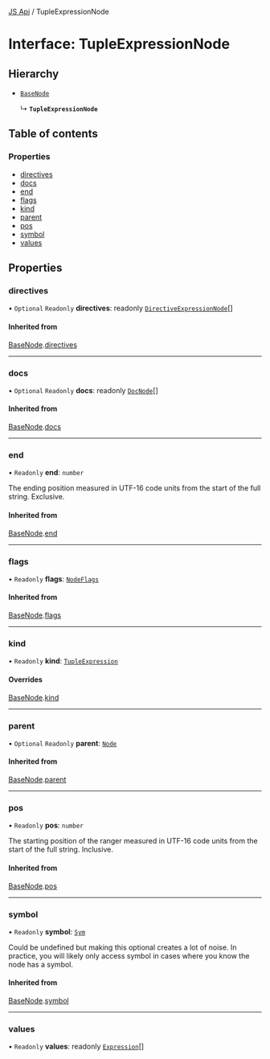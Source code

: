 [JS Api](../index.md) / TupleExpressionNode

# Interface: TupleExpressionNode

## Hierarchy

- [`BaseNode`](BaseNode.md)

  ↳ **`TupleExpressionNode`**

## Table of contents

### Properties

- [directives](TupleExpressionNode.md#directives)
- [docs](TupleExpressionNode.md#docs)
- [end](TupleExpressionNode.md#end)
- [flags](TupleExpressionNode.md#flags)
- [kind](TupleExpressionNode.md#kind)
- [parent](TupleExpressionNode.md#parent)
- [pos](TupleExpressionNode.md#pos)
- [symbol](TupleExpressionNode.md#symbol)
- [values](TupleExpressionNode.md#values)

## Properties

### directives

• `Optional` `Readonly` **directives**: readonly [`DirectiveExpressionNode`](DirectiveExpressionNode.md)[]

#### Inherited from

[BaseNode](BaseNode.md).[directives](BaseNode.md#directives)

___

### docs

• `Optional` `Readonly` **docs**: readonly [`DocNode`](DocNode.md)[]

#### Inherited from

[BaseNode](BaseNode.md).[docs](BaseNode.md#docs)

___

### end

• `Readonly` **end**: `number`

The ending position measured in UTF-16 code units from the start of the
full string. Exclusive.

#### Inherited from

[BaseNode](BaseNode.md).[end](BaseNode.md#end)

___

### flags

• `Readonly` **flags**: [`NodeFlags`](../enums/NodeFlags.md)

#### Inherited from

[BaseNode](BaseNode.md).[flags](BaseNode.md#flags)

___

### kind

• `Readonly` **kind**: [`TupleExpression`](../enums/SyntaxKind.md#tupleexpression)

#### Overrides

[BaseNode](BaseNode.md).[kind](BaseNode.md#kind)

___

### parent

• `Optional` `Readonly` **parent**: [`Node`](../index.md#node)

#### Inherited from

[BaseNode](BaseNode.md).[parent](BaseNode.md#parent)

___

### pos

• `Readonly` **pos**: `number`

The starting position of the ranger measured in UTF-16 code units from the
start of the full string. Inclusive.

#### Inherited from

[BaseNode](BaseNode.md).[pos](BaseNode.md#pos)

___

### symbol

• `Readonly` **symbol**: [`Sym`](Sym.md)

Could be undefined but making this optional creates a lot of noise. In practice,
you will likely only access symbol in cases where you know the node has a symbol.

#### Inherited from

[BaseNode](BaseNode.md).[symbol](BaseNode.md#symbol)

___

### values

• `Readonly` **values**: readonly [`Expression`](../index.md#expression)[]
